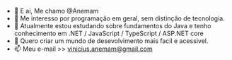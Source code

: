 - 👋 E ai, Me chamo @Anemam
- 👀 Me interesso por programação em geral, sem distinção de tecnologia.
- 🌱 Atualmente estou estudando sobre fundamentos do Java e tenho conhecimento em .NET / JavaScript / TypeScript / ASP.NET core
- 💞️ Quero criar um mundo de desevolvimento mais facil e acessivel.
- 📫 Meu e-mail >> vinicius.anemam@gmail.com

<!---
Anemam/Anemam is a ✨ special ✨ repository because its `README.md` (this file) appears on your GitHub profile.
You can click the Preview link to take a look at your changes.
--->
